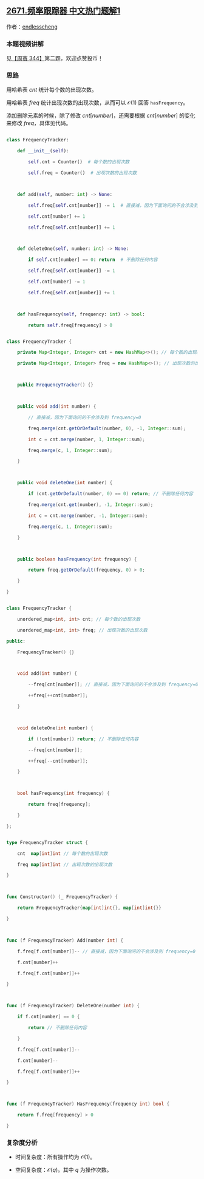## [2671.频率跟踪器 中文热门题解1](https://leetcode.cn/problems/frequency-tracker/solutions/100000/shuang-ha-xi-biao-o1-zuo-fa-pythonjavacg-jo68)

作者：[endlesscheng](https://leetcode.cn/u/endlesscheng)

### 本题视频讲解

见[【周赛 344】](https://www.bilibili.com/video/BV1YL41187Rx/)第二题，欢迎点赞投币！

### 思路

用哈希表 $\textit{cnt}$ 统计每个数的出现次数。

用哈希表 $\textit{freq}$ 统计出现次数的出现次数，从而可以 $\mathcal{O}(1)$ 回答 $\texttt{hasFrequency}$。

添加删除元素的时候，除了修改 $\textit{cnt}[\textit{number}]$，还需要根据 $\textit{cnt}[\textit{number}]$ 的变化来修改 $\textit{freq}$，具体见代码。

```py [sol1-Python3]
class FrequencyTracker:
    def __init__(self):
        self.cnt = Counter()  # 每个数的出现次数
        self.freq = Counter()  # 出现次数的出现次数

    def add(self, number: int) -> None:
        self.freq[self.cnt[number]] -= 1  # 直接减，因为下面询问的不会涉及到 frequency=0
        self.cnt[number] += 1
        self.freq[self.cnt[number]] += 1

    def deleteOne(self, number: int) -> None:
        if self.cnt[number] == 0: return  # 不删除任何内容
        self.freq[self.cnt[number]] -= 1
        self.cnt[number] -= 1
        self.freq[self.cnt[number]] += 1

    def hasFrequency(self, frequency: int) -> bool:
        return self.freq[frequency] > 0
```

```java [sol1-Java]
class FrequencyTracker {
    private Map<Integer, Integer> cnt = new HashMap<>(); // 每个数的出现次数
    private Map<Integer, Integer> freq = new HashMap<>(); // 出现次数的出现次数

    public FrequencyTracker() {}

    public void add(int number) {
        // 直接减，因为下面询问的不会涉及到 frequency=0
        freq.merge(cnt.getOrDefault(number, 0), -1, Integer::sum);
        int c = cnt.merge(number, 1, Integer::sum);
        freq.merge(c, 1, Integer::sum);
    }

    public void deleteOne(int number) {
        if (cnt.getOrDefault(number, 0) == 0) return; // 不删除任何内容
        freq.merge(cnt.get(number), -1, Integer::sum);
        int c = cnt.merge(number, -1, Integer::sum);
        freq.merge(c, 1, Integer::sum);
    }

    public boolean hasFrequency(int frequency) {
        return freq.getOrDefault(frequency, 0) > 0;
    }
}
```

```cpp [sol1-C++]
class FrequencyTracker {
    unordered_map<int, int> cnt; // 每个数的出现次数
    unordered_map<int, int> freq; // 出现次数的出现次数
public:
    FrequencyTracker() {}

    void add(int number) {
        --freq[cnt[number]]; // 直接减，因为下面询问的不会涉及到 frequency=0
        ++freq[++cnt[number]];
    }

    void deleteOne(int number) {
        if (!cnt[number]) return; // 不删除任何内容
        --freq[cnt[number]];
        ++freq[--cnt[number]];
    }

    bool hasFrequency(int frequency) {
        return freq[frequency];
    }
};
```

```go [sol1-Go]
type FrequencyTracker struct {
	cnt  map[int]int // 每个数的出现次数
	freq map[int]int // 出现次数的出现次数
}

func Constructor() (_ FrequencyTracker) {
	return FrequencyTracker{map[int]int{}, map[int]int{}}
}

func (f FrequencyTracker) Add(number int) {
	f.freq[f.cnt[number]]-- // 直接减，因为下面询问的不会涉及到 frequency=0
	f.cnt[number]++
	f.freq[f.cnt[number]]++
}

func (f FrequencyTracker) DeleteOne(number int) {
	if f.cnt[number] == 0 {
		return // 不删除任何内容
	}
	f.freq[f.cnt[number]]--
	f.cnt[number]--
	f.freq[f.cnt[number]]++
}

func (f FrequencyTracker) HasFrequency(frequency int) bool {
	return f.freq[frequency] > 0
}
```

### 复杂度分析

- 时间复杂度：所有操作均为 $\mathcal{O}(1)$。
- 空间复杂度：$\mathcal{O}(q)$。其中 $q$ 为操作次数。
